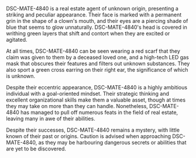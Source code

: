 DSC-MATE-4840 is a real estate agent of unknown origin, presenting a striking and peculiar appearance. Their face is marked with a permanent grin in the shape of a clown's mouth, and their eyes are a piercing shade of blue that seems to glow unnaturally. DSC-MATE-4840's head is covered in writhing green layers that shift and contort when they are excited or agitated.

At all times, DSC-MATE-4840 can be seen wearing a red scarf that they claim was given to them by a deceased loved one, and a high-tech LED gas mask that obscures their features and filters out unknown substances. They also sport a green cross earring on their right ear, the significance of which is unknown.

Despite their eccentric appearance, DSC-MATE-4840 is a highly ambitious individual with a goal-oriented mindset. Their strategic thinking and excellent organizational skills make them a valuable asset, though at times they may take on more than they can handle. Nonetheless, DSC-MATE-4840 has managed to pull off numerous feats in the field of real estate, leaving many in awe of their abilities.

Despite their successes, DSC-MATE-4840 remains a mystery, with little known of their past or origins. Caution is advised when approaching DSC-MATE-4840, as they may be harbouring dangerous secrets or abilities that are yet to be discovered.